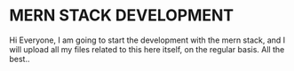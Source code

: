 # MERN STACK DEVELOPMENT
Hi Everyone, I am going to start the development with the mern stack,
and I will upload all my files related to this here itself, on the regular 
basis.  All the best..